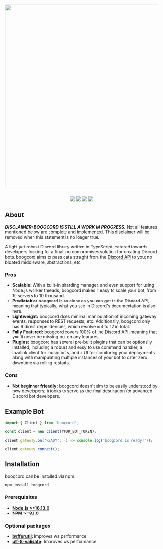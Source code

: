 <div align="center">
    <br>
    <a href="https://github.com/boogcord/boogcord"><img src="https://raw.githubusercontent.com/boogcord/assets/master/banner.png" width="600"></a>
    <br><br>
    <p>
        <a href="https://www.npmjs.com/package/boogcord"><img src="https://img.shields.io/npm/v/boogcord.svg?color=5162F&style=for-the-badge&logo=npm"></a>
        <a href="https://github.com/boogcord/boogcord/actions/workflows/build.yml"><img src="https://img.shields.io/github/workflow/status/boogcord/boogcord/Build?style=for-the-badge&logo=github"><a>
        <a href="https://github.com/boogcord/boogcord/actions/workflows/lint.yml"><img src="https://img.shields.io/github/workflow/status/boogcord/boogcord/Lint?label=lint&style=for-the-badge&logo=github"><a>
        <a href="https://discord.gg/hRXKcUKGHB"><img src="https://img.shields.io/discord/564877383308541964?color=5162F1&style=for-the-badge&logo=discord&logoColor=white"></a>
    </p>
</div>

## About

***DISCLAIMER: BOOGCORD IS STILL A WORK IN PROGRESS.***
Not all features mentioned below are complete and implemented. This disclaimer will be removed when this statement is no longer true.

A light yet robust Discord library written in TypeScript, catered towards developers looking for a final, no compromises solution for creating Discord bots. boogcord aims to pass data straight from the [Discord API](https://discord.com/developers/docs/intro) to you; no bloated middleware, abstractions, etc.

### Pros

- **Scalable:** With a built-in sharding manager, and even support for using Node.js worker threads, boogcord makes it easy to scale your bot, from 10 servers to 10 thousand.
- **Predictable:** boogcord is as close as you can get to the Discord API, meaning that typically, what you see in Discord's documentation is also here.
- **Lightweight:** boogcord does minimal manipulation of incoming gateway events, responses to REST requests, etc. Additionally, boogcord only has 6 direct dependencies, which resolve out to 12 in total.
- **Fully Featured:** boogcord covers 100% of the Discord API, meaning that you'll never be missing out on any features.
- **Plugins:** boogcord has several pre-built plugins that can be optionally installed, including a robust and easy to use command handler, a lavalink client for music bots, and a UI for monitoring your deployments along with manipulating multiple instances of your bot to cater zero downtime via rolling restarts.

### Cons

- **Not beginner friendly:** boogcord doesn't aim to be easily understood by new developers; it looks to serve as the final destination for advanced Discord bot developers.

## Example Bot

```ts
import { Client } from 'boogcord';

const client = new Client(YOUR_BOT_TOKEN);

client.gateway.on('READY', () => console.log('boogcord is ready!'));

client.gateway.connect();
```

## Installation

boogcord can be installed via npm.
```sh
npm install boogcord
```

### Prerequisites

- **[Node.js >=16.13.0](https://nodejs.org/)**
- **[NPM >=8.1.0](https://www.npmjs.com/)**

### Optional packages

- **[bufferutil](https://www.npmjs.com/package/bufferutil/):** Improves ws performance
- **[utf-8-validate](https://www.npmjs.com/package/utf-8-validate/):** Improves ws performance
